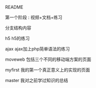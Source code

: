 README

第一个阶段 :  视频+文档+练习

分支结构内容

h5   h5的练习

ajax  ajax加上php简单语法的练习

moveweb  包括三个不同的移动端方案的页面

myfirst    我的第一个真正意义上的实现的页面

master   我对之前学过知识的总结